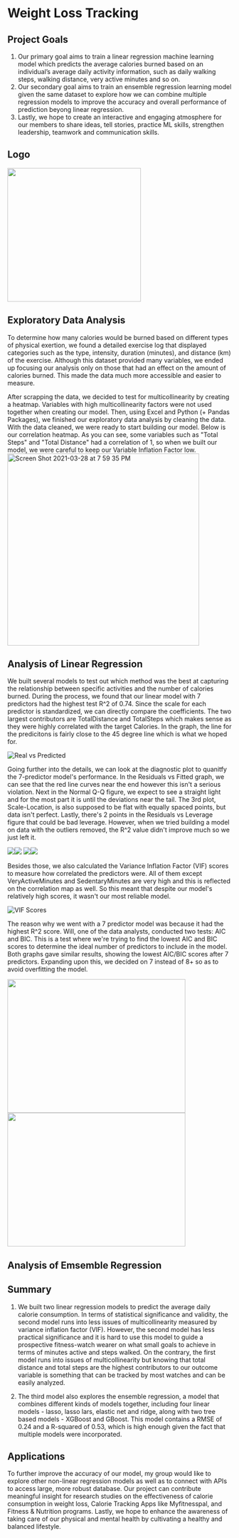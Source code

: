 # Weight Loss Tracking

## Project Goals
1. Our primary goal aims to train a linear regression machine learning model which predicts the average calories burned based on an individual’s average daily activity information, such as daily walking steps, walking distance, very active minutes and so on.
2. Our secondary goal aims to train an ensemble regression learning model given the same dataset to explore how we can combine multiple regression models to improve the accuracy and overall performance of prediction beyong linear regression.
3. Lastly, we hope to create an interactive and engaging atmosphere for our members to share ideas, tell stories, practice ML skills, strengthen leadership, teamwork and communication skills.


## Logo
<img src="./logo.jpg" width= "300" height = "300" >

## Exploratory Data Analysis
To determine how many calories would be burned based on different types of physical exertion, we found a detailed exercise log that displayed categories such as the type, intensity, duration (minutes), and distance (km) of the exercise. Although this dataset provided many variables, we ended up focusing our analysis only on those that had an effect on the amount of calories burned. This made the data much more accessible and easier to measure.

After scrapping the data, we decided to test for multicollinearity by creating a heatmap. Variables with high multicollinearity factors were not used together when creating our model. Then, using Excel and Python (+ Pandas Packages), we finished our exploratory data analysis by cleaning the data. With the data cleaned, we were ready to start building our model. Below is our correlation heatmap. As you can see, some variables such as "Total Steps" and "Total Distance" had a correlation of 1, so when we built our model, we were careful to keep our Variable Inflation Factor low.
<img width="431" alt="Screen Shot 2021-03-28 at 7 59 35 PM" src="https://user-images.githubusercontent.com/77707861/112781665-216b1e00-9000-11eb-96dd-954855476f33.png">


## Analysis of Linear Regression
We built several models to test out which method was the best at capturing the relationship between specific activities and the number of calories burned. During the process, we found that our linear model with 7 predictors had the highest test R^2 of 0.74. Since the scale for each predictor is standardized, we can directly compare the coefficients. The two largest contributors are TotalDistance and TotalSteps which makes sense as they were highly correlated with the target Calories. In the graph, the line for the predicitons is fairly close to the 45 degree line which is what we hoped for.

![Real vs Predicted](Visualizations/real_vs_predicted.PNG)

Going further into the details, we can look at the diagnostic plot to quanitfy the 7-predictor model's performance. In the Residuals vs Fitted graph, we can see that the red line curves near the end however this isn't a serious violation. Next in the Normal Q-Q figure, we expect to see a straight light and for the most part it is until the deviations near the tail. The 3rd plot, Scale-Location, is also supposed to be flat with equally spaced points, but data isn't perfect. Lastly, there's 2 points in the Residuals vs Leverage figure that could be bad leverage. However, when we tried building a model on data with the outliers removed, the R^2 value didn't improve much so we just left it.

<img src="./Visualizations/residual_vs_fitted.PNG"><img src="./Visualizations/normal_qq.PNG">
<img src="./Visualizations/scale-location.PNG"><img src="./Visualizations/residuals_vs_leverage.PNG">

Besides those, we also calculated the Variance Inflation Factor (VIF) scores to measure how correlated the predictors were. All of them except VeryActiveMinutes and SedentaryMinutes are very high and this is reflected on the correlation map as well. So this meant that despite our model's relatively high scores, it wasn't our most reliable model.

![VIF Scores](Visualizations/VIF.PNG)

The reason why we went with a 7 predictor model was because it had the highest R^2 score. Will, one of the data analysts, conducted two tests: AIC and BIC. This is a test where we're trying to find the lowest AIC and BIC scores to determine the ideal number of predictors to include in the model. Both graphs gave similar results, showing the lowest AIC/BIC scores after 7 predictors. Expanding upon this, we decided on 7 instead of 8+ so as to avoid overfitting the model. 

<img src="./Visualizations/AIC.png" width= "400" height = "300"><img src="./Visualizations/BIC.png" width= "400" height = "300">

## Analysis of Emsemble Regression 




## Summary 

1. We built two linear regression models to predict the average daily calorie consumption. In terms of statistical significance and validity, the second model runs into less issues of multicollinearity measured by variance inflation factor (VIF). However, the second model has less practical significance and it is hard to use this model to guide a prospective fitness-watch wearer on what small goals to achieve in terms of minutes active and steps walked. On the contrary, the first model runs into issues of multicollinearity but knowing that total distance and total steps are the highest contributors to our outcome variable is something that can be tracked by most watches and can be easily analyzed.

2. The third model also explores the ensemble regression, a model that combines different kinds of models together, including four linear models - lasso, lasso lars, elastic net and ridge, along with two tree based models - XGBoost and GBoost. This model contains a RMSE of 0.24 and a R-squared of 0.53, which is high enough given the fact that multiple models were incorporated. 

## Applications

To further improve the accuracy of our model, my group would like to explore other non-linear regression models as well as to connect with APIs to access large, more robust database. Our project can contribute meaningful insight for research studies on the effectiveness of calorie consumption in weight loss, Calorie Tracking Apps like Myfitnesspal, and Fitness & Nutrition programs. Lastly, we hope to enhance the awareness of taking care of our physical and mental health by cultivating a healthy and balanced lifestyle. 






